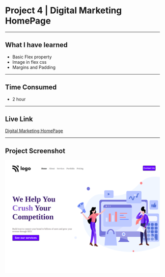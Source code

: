 # Project 4 | Digital Marketing HomePage
---

## What I have learned 


- Basic Flex property
- Image in flex css
- Margins and Padding
---
## Time Consumed

- 2 hour

---
## Live Link
[Digital Marketing HomePage](https://project-4-by-yash.netlify.app/)

---

## Project Screenshot
![Project-4](/assignment%204.png)